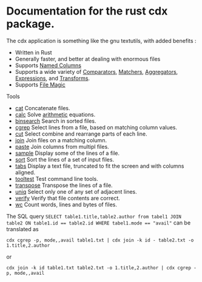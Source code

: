 # Documentation for the rust cdx package.

The cdx application is something like the gnu textutils, with added benefits :

* Written in Rust
* Generally faster, and better at dealing with enormous files
* Supports [Named Columns](NamedColumns.md)
* Supports a wide variety of [Comparators](Comparator.md), [Matchers](Matcher.md), [Aggregators](Aggregator.md),  [Expressions](Expressions.md),  and [Transforms](Transform.md).
* Supports [File Magic](FileMagic.md)

Tools
* [cat](cat.md) Concatenate files.
* [calc](calc.md) Solve [arithmetic](Expressions.md) equations.
* [binsearch](binsearch.md) Search in sorted files.
* [cgrep](cgrep.md) Select lines from a file, based on matching column values.
* [cut](cut.md) Select combine and rearrange parts of each line.
* [join](join.md) Join files on a matching column.
* [paste](paste.md) Join columns from multipl files.
* [sample](sample.md) Display some of the lines of a file.
* [sort](sort.md) Sort the lines of a set of input files.
* [tabs](tabs.md) Display a text file, truncated to fit the screen and with columns aligned.
* [tooltest](tooltest.md) Test command line tools.
* [transpose](transpose.md) Transpose the lines of a file.
* [uniq](uniq.md) Select only one of any set of adjacent lines.
* [verify](verify.md) Verify that file contents are correct.
* [wc](wc.md) Count words, lines and bytes of files.

The SQL query
`SELECT table1.title,table2.author from tabel1 JOIN table2 ON table1.id == table2.id WHERE tabel1.mode == "avail"` can be translated as

`cdx cgrep -p, mode,,avail table1.txt | cdx join -k id - table2.txt -o 1.title,2.author` 

or

`cdx join -k id table1.txt table2.txt -o 1.title,2.author | cdx cgrep -p, mode,,avail`
